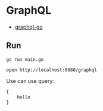 # GraphQL

- [graphql-go](https://github.com/graphql-go/graphql)

## Run

```
go run main.go
```

```
open http://localhost:8080/graphql
```

Use can use query:

```
{
	hello
}
```
